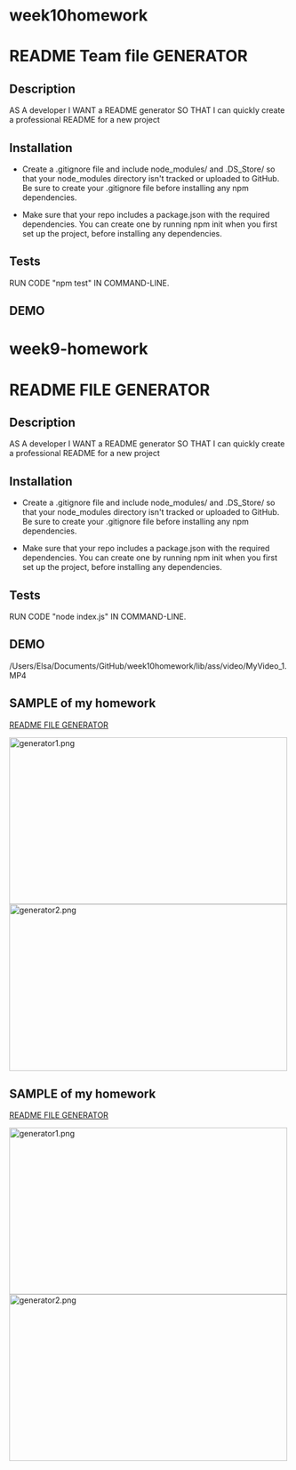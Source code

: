 # week10homework

# README Team file GENERATOR

## Description

 AS A developer
I WANT a README generator
SO THAT I can quickly create a professional README for a new project

 ## Installation

* Create a .gitignore file and include node_modules/ and .DS_Store/ so that your node_modules directory isn't tracked or uploaded to GitHub. Be sure to create your .gitignore file before installing any npm dependencies.


* Make sure that your repo includes a package.json with the required dependencies. You can create one by running npm init when you first set up the project, before installing any dependencies.

 ## Tests
  
  RUN CODE "npm test" IN COMMAND-LINE.

 ## DEMO

 # week9-homework
# README FILE GENERATOR

## Description

 AS A developer
I WANT a README generator
SO THAT I can quickly create a professional README for a new project

 ## Installation

* Create a .gitignore file and include node_modules/ and .DS_Store/ so that your node_modules directory isn't tracked or uploaded to GitHub. Be sure to create your .gitignore file before installing any npm dependencies.


* Make sure that your repo includes a package.json with the required dependencies. You can create one by running npm init when you first set up the project, before installing any dependencies.

 ## Tests
  
  RUN CODE "node index.js" IN COMMAND-LINE.

 ## DEMO

/Users/Elsa/Documents/GitHub/week10homework/lib/ass/video/MyVideo_1.MP4

## SAMPLE of my homework

[README FILE GENERATOR](https://elsa5152.github.io/week9-homework/ExampleREADME.md)

<image src="image/page1.png" alt="generator1.png" width="500" height="300">
<image src="image/page2.png" alt="generator2.png" width="500" height="300">

## SAMPLE of my homework

[README FILE GENERATOR](https://elsa5152.github.io/week9-homework/ExampleREADME.md)

<image src="image/page1.png" alt="generator1.png" width="500" height="300">
<image src="image/page2.png" alt="generator2.png" width="500" height="300">